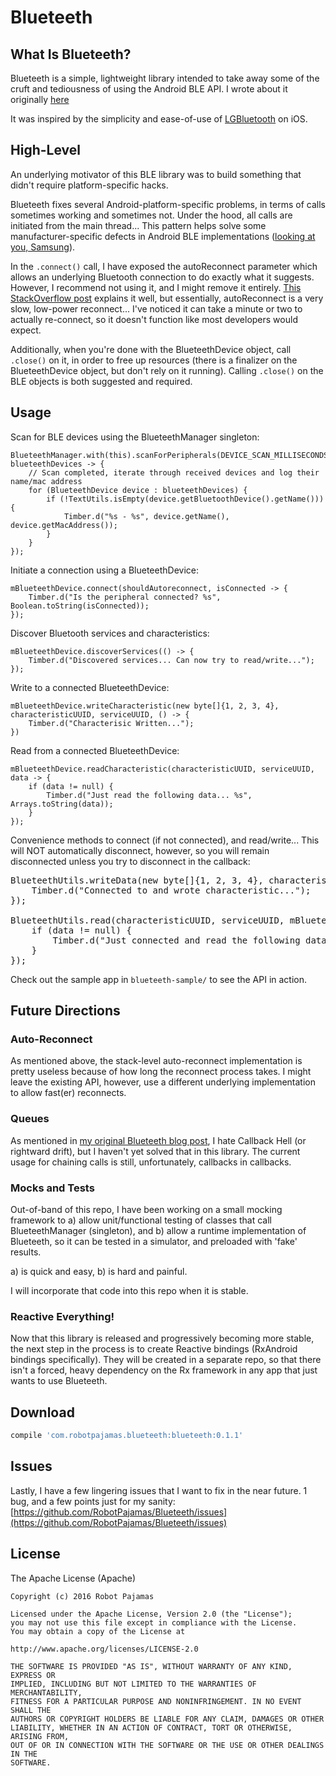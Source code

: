 # Blueteeth

## What Is Blueteeth?

Blueteeth is a simple, lightweight library intended to take away some of the cruft and tediousness of using the Android BLE API. I wrote about it originally [here](http://www.sureshjoshi.com/mobile/bluetooth-bluetooths-blueteeth/)

It was inspired by the simplicity and ease-of-use of [LGBluetooth](https://github.com/l0gg3r/LGBluetooth) on iOS.

## High-Level

An underlying motivator of this BLE library was to build something that didn't require platform-specific hacks. 

Blueteeth fixes several Android-platform-specific problems, in terms of calls sometimes working and sometimes not. Under the hood, all calls are initiated from the main thread... This pattern helps solve some manufacturer-specific defects in Android BLE implementations ([looking at you, Samsung](https://stackoverflow.com/questions/20069507/gatt-callback-fails-to-register)).

In the `.connect()` call, I have exposed the autoReconnect parameter which allows an underlying Bluetooth connection to do exactly what it suggests. However, I recommend not using it, and I might remove it entirely. [This StackOverflow post](https://stackoverflow.com/questions/22214254/android-ble-connect-slowly/23749770#23749770) explains it well, but essentially, autoReconnect is a very slow, low-power reconnect... I've noticed it can take a minute or two to actually re-connect, so it doesn't function like most developers would expect.

Additionally, when you're done with the BlueteethDevice object, call `.close()` on it, in order to free up resources (there is a finalizer on the BlueteethDevice object, but don't rely on it running). Calling `.close()` on the BLE objects is both suggested and required.

## Usage

Scan for BLE devices using the BlueteethManager singleton:

    BlueteethManager.with(this).scanForPeripherals(DEVICE_SCAN_MILLISECONDS, blueteethDevices -> {
        // Scan completed, iterate through received devices and log their name/mac address
        for (BlueteethDevice device : blueteethDevices) {
            if (!TextUtils.isEmpty(device.getBluetoothDevice().getName())) {
                Timber.d("%s - %s", device.getName(), device.getMacAddress());
            }
        }
    });

Initiate a connection using a BlueteethDevice:
 
    mBlueteethDevice.connect(shouldAutoreconnect, isConnected -> {
        Timber.d("Is the peripheral connected? %s", Boolean.toString(isConnected));
    });

Discover Bluetooth services and characteristics:
 
    mBlueteethDevice.discoverServices(() -> {
        Timber.d("Discovered services... Can now try to read/write...");
    }); 

Write to a connected BlueteethDevice:

    mBlueteethDevice.writeCharacteristic(new byte[]{1, 2, 3, 4}, characteristicUUID, serviceUUID, () -> {
        Timber.d("Characterisic Written...");
    })

Read from a connected BlueteethDevice:
 
    mBlueteethDevice.readCharacteristic(characteristicUUID, serviceUUID, data -> {
        if (data != null) {
            Timber.d("Just read the following data... %s",  Arrays.toString(data));
        }
    });

Convenience methods to connect (if not connected), and read/write... This will NOT automatically disconnect, however, so you will remain disconnected unless you try to disconnect in the callback:
 
<pre class="lang:default decode:true " >BlueteethUtils.writeData(new byte[]{1, 2, 3, 4}, characteristicUUID, serviceUUID, mBlueteethDevice, () -&gt; {
    Timber.d("Connected to and wrote characteristic...");
});

BlueteethUtils.read(characteristicUUID, serviceUUID, mBlueteethDevice, data -&gt; {
    if (data != null) {
        Timber.d("Just connected and read the following data... %s",  Arrays.toString(data));
    }
});</pre> 

Check out the sample app in `blueteeth-sample/` to see the API in action. 


## Future Directions

### Auto-Reconnect

As mentioned above, the stack-level auto-reconnect implementation is pretty useless because of how long the reconnect process takes. I might leave the existing API, however, use a different underlying implementation to allow fast(er) reconnects.

### Queues

As mentioned in [my original Blueteeth blog post](http://www.sureshjoshi.com/mobile/bluetooth-bluetooths-blueteeth/), I hate Callback Hell (or rightward drift), but I haven't yet solved that in this library. The current usage for chaining calls is still, unfortunately, callbacks in callbacks. 

### Mocks and Tests

Out-of-band of this repo, I have been working on a small mocking framework to a) allow unit/functional testing of classes that call BlueteethManager (singleton), and b) allow a runtime implementation of Blueteeth, so it can be tested in a simulator, and preloaded with 'fake' results. 

a) is quick and easy, b) is hard and painful.

I will incorporate that code into this repo when it is stable.

### Reactive Everything!

Now that this library is released and progressively becoming more stable, the next step in the process is to create Reactive bindings (RxAndroid bindings specifically). They will be created in a separate repo, so that there isn't a forced, heavy dependency on the Rx framework in any app that just wants to use Blueteeth.

## Download

```groovy
compile 'com.robotpajamas.blueteeth:blueteeth:0.1.1'
```

## Issues

Lastly, I have a few lingering issues that I want to fix in the near future. 1 bug, and a few points just for my sanity: [https://github.com/RobotPajamas/Blueteeth/issues](https://github.com/RobotPajamas/Blueteeth/issues)

## License

The Apache License (Apache)

    Copyright (c) 2016 Robot Pajamas

    Licensed under the Apache License, Version 2.0 (the "License");
    you may not use this file except in compliance with the License.
    You may obtain a copy of the License at

    http://www.apache.org/licenses/LICENSE-2.0

    THE SOFTWARE IS PROVIDED "AS IS", WITHOUT WARRANTY OF ANY KIND, EXPRESS OR
    IMPLIED, INCLUDING BUT NOT LIMITED TO THE WARRANTIES OF MERCHANTABILITY,
    FITNESS FOR A PARTICULAR PURPOSE AND NONINFRINGEMENT. IN NO EVENT SHALL THE
    AUTHORS OR COPYRIGHT HOLDERS BE LIABLE FOR ANY CLAIM, DAMAGES OR OTHER
    LIABILITY, WHETHER IN AN ACTION OF CONTRACT, TORT OR OTHERWISE, ARISING FROM,
    OUT OF OR IN CONNECTION WITH THE SOFTWARE OR THE USE OR OTHER DEALINGS IN THE
    SOFTWARE.

